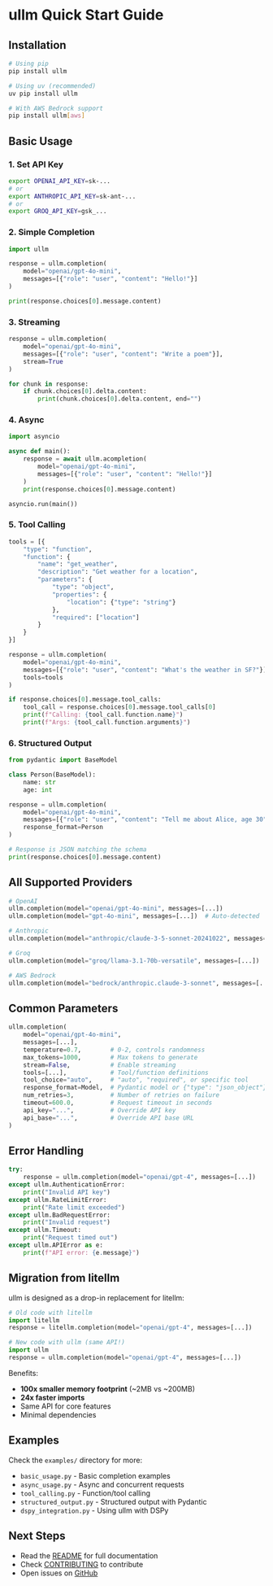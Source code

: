# ullm Quick Start Guide

## Installation

```bash
# Using pip
pip install ullm

# Using uv (recommended)
uv pip install ullm

# With AWS Bedrock support
pip install ullm[aws]
```

## Basic Usage

### 1. Set API Key

```bash
export OPENAI_API_KEY=sk-...
# or
export ANTHROPIC_API_KEY=sk-ant-...
# or
export GROQ_API_KEY=gsk_...
```

### 2. Simple Completion

```python
import ullm

response = ullm.completion(
    model="openai/gpt-4o-mini",
    messages=[{"role": "user", "content": "Hello!"}]
)

print(response.choices[0].message.content)
```

### 3. Streaming

```python
response = ullm.completion(
    model="openai/gpt-4o-mini",
    messages=[{"role": "user", "content": "Write a poem"}],
    stream=True
)

for chunk in response:
    if chunk.choices[0].delta.content:
        print(chunk.choices[0].delta.content, end="")
```

### 4. Async

```python
import asyncio

async def main():
    response = await ullm.acompletion(
        model="openai/gpt-4o-mini",
        messages=[{"role": "user", "content": "Hello!"}]
    )
    print(response.choices[0].message.content)

asyncio.run(main())
```

### 5. Tool Calling

```python
tools = [{
    "type": "function",
    "function": {
        "name": "get_weather",
        "description": "Get weather for a location",
        "parameters": {
            "type": "object",
            "properties": {
                "location": {"type": "string"}
            },
            "required": ["location"]
        }
    }
}]

response = ullm.completion(
    model="openai/gpt-4o-mini",
    messages=[{"role": "user", "content": "What's the weather in SF?"}],
    tools=tools
)

if response.choices[0].message.tool_calls:
    tool_call = response.choices[0].message.tool_calls[0]
    print(f"Calling: {tool_call.function.name}")
    print(f"Args: {tool_call.function.arguments}")
```

### 6. Structured Output

```python
from pydantic import BaseModel

class Person(BaseModel):
    name: str
    age: int

response = ullm.completion(
    model="openai/gpt-4o-mini",
    messages=[{"role": "user", "content": "Tell me about Alice, age 30"}],
    response_format=Person
)

# Response is JSON matching the schema
print(response.choices[0].message.content)
```

## All Supported Providers

```python
# OpenAI
ullm.completion(model="openai/gpt-4o-mini", messages=[...])
ullm.completion(model="gpt-4o-mini", messages=[...])  # Auto-detected

# Anthropic
ullm.completion(model="anthropic/claude-3-5-sonnet-20241022", messages=[...])

# Groq
ullm.completion(model="groq/llama-3.1-70b-versatile", messages=[...])

# AWS Bedrock
ullm.completion(model="bedrock/anthropic.claude-3-sonnet", messages=[...])
```

## Common Parameters

```python
ullm.completion(
    model="openai/gpt-4o-mini",
    messages=[...],
    temperature=0.7,        # 0-2, controls randomness
    max_tokens=1000,        # Max tokens to generate
    stream=False,           # Enable streaming
    tools=[...],            # Tool/function definitions
    tool_choice="auto",     # "auto", "required", or specific tool
    response_format=Model,  # Pydantic model or {"type": "json_object"}
    num_retries=3,          # Number of retries on failure
    timeout=600.0,          # Request timeout in seconds
    api_key="...",          # Override API key
    api_base="...",         # Override API base URL
)
```

## Error Handling

```python
try:
    response = ullm.completion(model="openai/gpt-4", messages=[...])
except ullm.AuthenticationError:
    print("Invalid API key")
except ullm.RateLimitError:
    print("Rate limit exceeded")
except ullm.BadRequestError:
    print("Invalid request")
except ullm.Timeout:
    print("Request timed out")
except ullm.APIError as e:
    print(f"API error: {e.message}")
```

## Migration from litellm

ullm is designed as a drop-in replacement for litellm:

```python
# Old code with litellm
import litellm
response = litellm.completion(model="openai/gpt-4", messages=[...])

# New code with ullm (same API!)
import ullm
response = ullm.completion(model="openai/gpt-4", messages=[...])
```

Benefits:
- **100x smaller memory footprint** (~2MB vs ~200MB)
- **24x faster imports**
- Same API for core features
- Minimal dependencies

## Examples

Check the `examples/` directory for more:
- `basic_usage.py` - Basic completion examples
- `async_usage.py` - Async and concurrent requests
- `tool_calling.py` - Function/tool calling
- `structured_output.py` - Structured output with Pydantic
- `dspy_integration.py` - Using ullm with DSPy

## Next Steps

- Read the [README](README.md) for full documentation
- Check [CONTRIBUTING](CONTRIBUTING.md) to contribute
- Open issues on [GitHub](https://github.com/silvestrid/ullm/issues)
